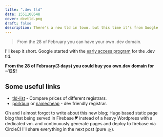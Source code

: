 ```yaml
---
title: ".dev tld"
date: 1551100548
cover: devtld.png
draft: false
description: There's a new tld in town. but this time it's from Google.
---
```

> From the 28 of February you can have your own .dev domain.

I'll keep it short. Google started with the [early access program](https://support.google.com/domains/answer/9232417?hl=en#invalid) for the .dev tld.

<b>From the 28 of February(3 days) you could buy you own.dev domain for ~12$!</b>

Some useful links
-
- [tld-list](https://tld-list.com/tld/dev) - Compare prices of different registrars.
- [porkbun](https://porkbun.com/) or [namecheap](http://namecheap.com/) - dev friendly registrar.


Oh and I almost forgot to write about this new blog; Hugo based static page blog that being served in Firebase 🎔
instead of a heavy Wordpress with a dedicated vm.
and continuously generate pages and deploy to firebase via CircleCI
I'll share everything in the next post (pure 🛸).
